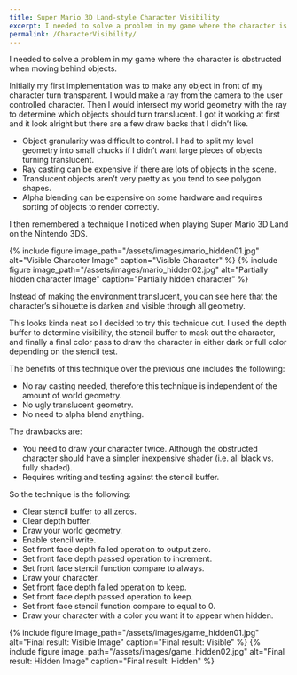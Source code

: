 ```yaml
---
title: Super Mario 3D Land-style Character Visibility
excerpt: I needed to solve a problem in my game where the character is obstructed when moving behind objects.
permalink: /CharacterVisibility/
---
```

I needed to solve a problem in my game where the character is obstructed when moving behind objects.

Initially my first implementation was to make any object in front of my character turn transparent. I would make a ray from the camera to the user controlled character. Then I would intersect my world geometry with the ray to determine which objects should turn translucent. I got it working at first and it look alright but there are a few draw backs that I didn’t like.

- Object granularity was difficult to control. I had to split my level geometry into small chucks if I didn’t want large pieces of objects turning translucent.
- Ray casting can be expensive if there are lots of objects in the scene.
- Translucent objects aren’t very pretty as you tend to see polygon shapes.
- Alpha blending can be expensive on some hardware and requires sorting of objects to render correctly.

I then remembered a technique I noticed when playing Super Mario 3D Land on the Nintendo 3DS.

{% include figure image_path="/assets/images/mario_hidden01.jpg" alt="Visible Character Image" caption="Visible Character" %}
{% include figure image_path="/assets/images/mario_hidden02.jpg" alt="Partially hidden character Image" caption="Partially hidden character" %}

Instead of making the environment translucent, you can see here that the character’s silhouette is darken and visible through all geometry.

This looks kinda neat so I decided to try this technique out. I used the depth buffer to determine visibility, the stencil buffer to mask out the character, and finally a final color pass to draw the character in either dark or full color depending on the stencil test.

The benefits of this technique over the previous one includes the following:

- No ray casting needed, therefore this technique is independent of the amount of world geometry.
- No ugly translucent geometry.
- No need to alpha blend anything.

The drawbacks are:

- You need to draw your character twice. Although the obstructed character should have a simpler inexpensive shader (i.e. all black vs. fully shaded).
- Requires writing and testing against the stencil buffer.

So the technique is the following:

- Clear stencil buffer to all zeros.
- Clear depth buffer.
- Draw your world geometry.
- Enable stencil write.
- Set front face depth failed operation to output zero.
- Set front face depth passed operation to increment.
- Set front face stencil function compare to always.
- Draw your character.
- Set front face depth failed operation to keep.
- Set front face depth passed operation to keep.
- Set front face stencil function compare to equal to 0.
- Draw your character with a color you want it to appear when hidden.

{% include figure image_path="/assets/images/game_hidden01.jpg" alt="Final result: Visible Image" caption="Final result: Visible" %}
{% include figure image_path="/assets/images/game_hidden02.jpg" alt="Final result: Hidden Image" caption="Final result: Hidden" %}

